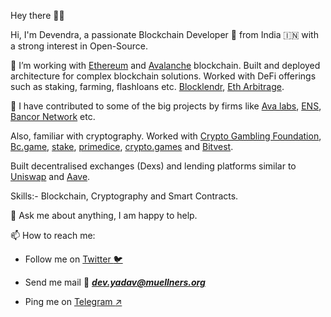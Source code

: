 Hey there 👋😎

Hi, I'm Devendra, a passionate Blockchain Developer 🚀 from India 🇮🇳 with a strong interest in Open-Source.

🌱 I’m working with [Ethereum](https://ethereum.org/en/) and [Avalanche](https://www.avalabs.org/) blockchain. Built and deployed architecture for complex blockchain solutions.
Worked with DeFi offerings such as staking, farming, flashloans etc. [Blocklendr](https://blocklendr.herokuapp.com/home), [Eth Arbitrage](https://github.com/Devilla/eth-arbitrage).

🥇 I have contributed to some of the big projects by firms like [Ava labs](https://github.com/ava-labs/avalanche-docs/graphs/contributors), [ENS](https://github.com/ensdomains/address-encoder/graphs/contributors), 
[Bancor Network](https://github.com/bancorprotocol/sdk/graphs/contributors) etc.

Also, familiar with cryptography. Worked with [Crypto Gambling Foundation](https://cryptogambling.org/), [Bc.game](https://github.com/ProvablyFairBets/bcgame), [stake](https://stake.com), [primedice](https://primedice.com), [crypto.games](https://crypto.games/) and [Bitvest](https://bitvest.io/). 

Built decentralised exchanges (Dexs) and lending platforms similar to [Uniswap](https://app.uniswap.org/#/swap) and [Aave](https://aave.com).

Skills:- Blockchain, Cryptography and Smart Contracts.

💬 Ask me about anything, I am happy to help.

📫 How to reach me: 

- Follow me on  [Twitter :bird:](https://twitter.com/de_villa7)

- Send me mail :love_letter: ***dev.yadav@muellners.org***

- Ping me on [Telegram :arrow_upper_right:](https://t.me/Devilla7)
